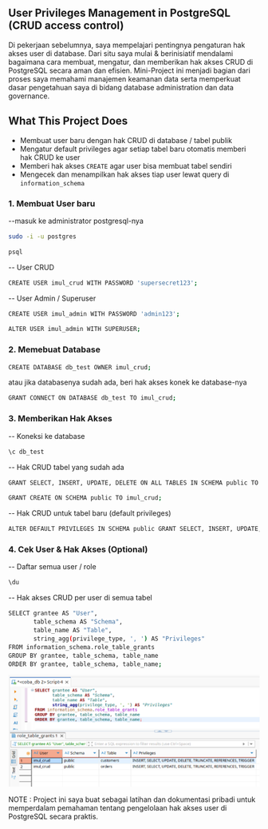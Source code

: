 ## User Privileges Management in PostgreSQL (CRUD access control)

Di pekerjaan sebelumnya, saya mempelajari pentingnya pengaturan hak akses user di database. Dari situ saya mulai & berinisiatif mendalami bagaimana cara membuat, mengatur, dan memberikan hak akses CRUD di PostgreSQL secara aman dan efisien. Mini-Project ini menjadi bagian dari proses saya memahami manajemen keamanan data serta memperkuat dasar pengetahuan saya di bidang database administration dan data governance.

## What This Project Does
- Membuat user baru dengan hak CRUD di database / tabel publik  
- Mengatur default privileges agar setiap tabel baru otomatis memberi hak CRUD ke user  
- Memberi hak akses `CREATE` agar user bisa membuat tabel sendiri  
- Mengecek dan menampilkan hak akses tiap user lewat query di `information_schema`

### 1. Membuat User baru

--masuk ke administrator postgresql-nya
```bash 
sudo -i -u postgres
```

```bash 
psql
```

-- User CRUD

```bash 
CREATE USER imul_crud WITH PASSWORD 'supersecret123';
```

-- User Admin / Superuser

```bash 
CREATE USER imul_admin WITH PASSWORD 'admin123';
```
```bash 
ALTER USER imul_admin WITH SUPERUSER;
```

### 2. Memebuat Database

```bash 
CREATE DATABASE db_test OWNER imul_crud;
```
atau jika databasenya sudah ada, beri hak akses konek ke database-nya

```bash 
GRANT CONNECT ON DATABASE db_test TO imul_crud;
```

### 3. Memberikan Hak Akses

-- Koneksi ke database

```bash 
\c db_test
```

-- Hak CRUD tabel yang sudah ada

```bash 
GRANT SELECT, INSERT, UPDATE, DELETE ON ALL TABLES IN SCHEMA public TO imul_crud;
```
```bash 
GRANT CREATE ON SCHEMA public TO imul_crud;
```

-- Hak CRUD untuk tabel baru (default privileges)

```bash 
ALTER DEFAULT PRIVILEGES IN SCHEMA public GRANT SELECT, INSERT, UPDATE, DELETE ON TABLES TO imul_crud;
```

### 4. Cek User & Hak Akses (Optional)

-- Daftar semua user / role

```bash 
\du
```

-- Hak akses CRUD per user di semua tabel

```bash 
SELECT grantee AS "User",
       table_schema AS "Schema",
       table_name AS "Table",
       string_agg(privilege_type, ', ') AS "Privileges"
FROM information_schema.role_table_grants
GROUP BY grantee, table_schema, table_name
ORDER BY grantee, table_schema, table_name;
```

![cek hak akses users](https://github.com/imammularif/PostgreSQL-User-Privileges-Management/blob/main/Chapture/Screenshot%202025-10-09%20204010.png)

NOTE : Project ini saya buat sebagai latihan dan dokumentasi pribadi untuk memperdalam pemahaman tentang pengelolaan hak akses user di PostgreSQL secara praktis.




